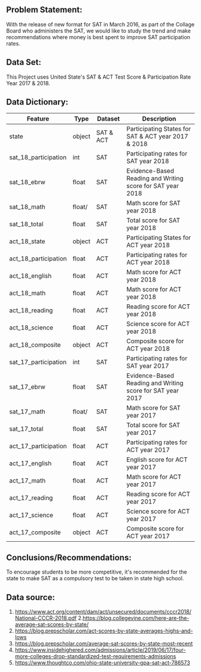 ## Problem Statement:
With the release of new format for SAT in March 2016, as part of the Collage Board who administers the SAT, we would like to study the trend and make recommendations where money is best spent to improve SAT participation rates.

## Data Set: 
This Project uses United State's SAT & ACT Test Score & Participation Rate Year 2017 & 2018.

## Data Dictionary: 

|Feature |Type |Dataset |Description |
|------|------|------|------|
|state|object|SAT & ACT|Participating States for SAT & ACT year 2017 & 2018| 
|sat_18_participation|int|SAT|Participating rates for SAT year 2018|
|sat_18_ebrw|float|SAT|Evidence-Based Reading and Writing score for SAT year 2018|
|sat_18_math|float/|SAT|Math score for SAT year 2018|
|sat_18_total|float|SAT|Total score for SAT year 2018|
|act_18_state|object|ACT|Participating States for ACT year 2018|
|act_18_participation|float|ACT|Participating rates for ACT year 2018|
|act_18_english|float|ACT|Math score  for ACT year 2018|
|act_18_math|float|ACT|Math score for ACT year 2018|
|act_18_reading|float|ACT|Reading score for ACT year 2018|
|act_18_science|float|ACT|Science score for ACT year 2018|
|act_18_composite|object|ACT|Composite score for ACT year 2018|
|sat_17_participation|int|SAT|Participating rates for SAT year 2017|
|sat_17_ebrw|float|SAT|Evidence-Based Reading and Writing score for SAT year 2017|
|sat_17_math|float/|SAT|Math score for SAT year 2017|
|sat_17_total|float|SAT|Total score for SAT year 2017|
|act_17_participation|float|ACT|Participating rates for ACT year 2017|
|act_17_english|float|ACT|English score for ACT year 2017|
|act_17_math|float|ACT|Math score for ACT year 2017|
|act_17_reading|float|ACT|Reading score for ACT year 2017|
|act_17_science|float|ACT|Science score for ACT year 2017|
|act_17_composite|object|ACT|Composite score for ACT year 2017|


## Conclusions/Recommendations:
To encourage students to be more competitive, it's recommended for the state to make SAT as a compulsory test to be taken in state high school.




## Data source: 
1. https://www.act.org/content/dam/act/unsecured/documents/cccr2018/National-CCCR-2018.pdf
2.https://blog.collegevine.com/here-are-the-average-sat-scores-by-state/
3. https://blog.prepscholar.com/act-scores-by-state-averages-highs-and-lows
4. https://blog.prepscholar.com/average-sat-scores-by-state-most-recent
5. https://www.insidehighered.com/admissions/article/2019/06/17/four-more-colleges-drop-standardized-test-requirements-admissions
6. https://www.thoughtco.com/ohio-state-university-gpa-sat-act-786573
